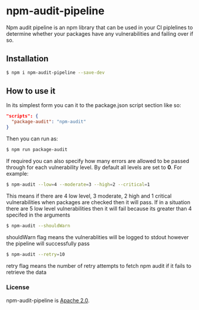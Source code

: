 # npm-audit-pipeline
Npm audit pipeline is an npm library that can be used in your CI piplelines to determine whether your packages have any vulnerabilities and failing over if so.

## Installation
```bash
$ npm i npm-audit-pipeline --save-dev
```

## How to use it
In its simplest form you can it to the package.json script section like so:

```json
"scripts": {
  "package-audit": "npm-audit"
}
```
Then you can run as:
```bash
$ npm run package-audit
```

If required you can also specify how many errors are allowed to be passed through for each vulnerability level. By default all levels are set to **0**. For example:
```bash
$ npm-audit --low=4 --moderate=3 --high=2 --critical=1
```
 This means if there are 4 low level, 3 moderate, 2 high and 1 critical vulnerabilities when packages are checked then it will pass. If in a situation there are 5 low level vulnerabilities then it will fail because its greater than 4 specifed in the arguments

```bash
$ npm-audit --shouldWarn 
```
 shouldWarn flag means the vulnerablities will be logged to stdout however the pipeline will successfully pass
 
 ```bash
$ npm-audit --retry=10
 ```
 retry flag means the number of retry attempts to fetch npm audit if it fails to retrieve the data

### License

npm-audit-pipeline is [Apache 2.0](./LICENSE).
